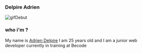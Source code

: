 ### Delpire Adrien

![gifDebut](https://i.pinimg.com/originals/a2/b4/ae/a2b4ae4ebabcd10ff10a1581366f6df2.gif)

### who i'm ?


My name is [Adrien Delpire](https://www.linkedin.com/in/adrien-delpire/) I am 25 years old and I am a junior web developer currently in training at Becode
